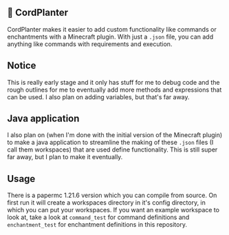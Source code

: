 ## 🔌 CordPlanter
CordPlanter makes it easier to add custom functionality like commands or enchantments with a Minecraft plugin. With just a `.json` file, you can add anything like commands with requirements and execution.
## Notice
This is really early stage and it only has stuff for me to debug code and the rough outlines for me to eventually add more methods and expressions that can be used. I also plan on adding variables, but that's far away.
## Java application
I also plan on (when I'm done with the initial version of the Minecraft plugin) to make a java application to streamline the making of these `.json` files (I call them workspaces) that are used define functionality. This is still super far away, but I plan to make it eventually.
## Usage
There is a papermc 1.21.6 version which you can compile from source. On first run it will create a workspaces directory in it's config directory, in which you can put your workspaces. If you want an example workspace to look at, take a look at `command_test` for command definitions and `enchantment_test` for enchantment definitions in this repository.
